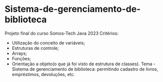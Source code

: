 # **Sistema-de-gerenciamento-de-biblioteca**
Projeto final do curso Somos-Tech Java 2023
Critérios:
* Utilização do conceito de variáveis;
* Estruturas de controle;
* Arrays;
* Funções;
* Orientação a objeto(o que já foi visto de estrutura de classes).
Tema - Sistema de gerenciamento de biblioteca: permitindo cadastro de livros,
empréstimos, devoluções, etc.
